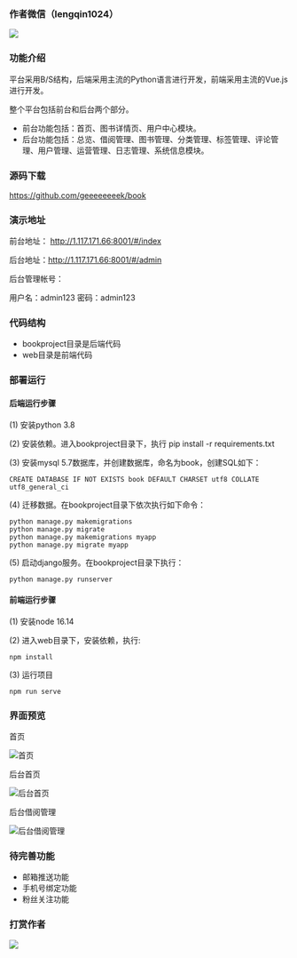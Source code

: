 ### 作者微信（lengqin1024）

![](https://raw.githubusercontent.com/geeeeeeeek/book/master/bookproject/upload/img/weixin.png)


### 功能介绍

平台采用B/S结构，后端采用主流的Python语言进行开发，前端采用主流的Vue.js进行开发。

整个平台包括前台和后台两个部分。

- 前台功能包括：首页、图书详情页、用户中心模块。
- 后台功能包括：总览、借阅管理、图书管理、分类管理、标签管理、评论管理、用户管理、运营管理、日志管理、系统信息模块。

### 源码下载

https://github.com/geeeeeeeek/book

### 演示地址

前台地址： http://1.117.171.66:8001/#/index

后台地址：http://1.117.171.66:8001/#/admin

后台管理帐号：

用户名：admin123
密码：admin123

### 代码结构

- bookproject目录是后端代码
- web目录是前端代码

### 部署运行

#### 后端运行步骤

(1) 安装python 3.8

(2) 安装依赖。进入bookproject目录下，执行 pip install -r requirements.txt

(3) 安装mysql 5.7数据库，并创建数据库，命名为book，创建SQL如下：
```
CREATE DATABASE IF NOT EXISTS book DEFAULT CHARSET utf8 COLLATE utf8_general_ci
```
(4) 迁移数据。在bookproject目录下依次执行如下命令：

```
python manage.py makemigrations
python manage.py migrate
python manage.py makemigrations myapp
python manage.py migrate myapp
```

(5) 启动django服务。在bookproject目录下执行：
```
python manage.py runserver
```

#### 前端运行步骤

(1) 安装node 16.14

(2) 进入web目录下，安装依赖，执行:
```
npm install 
```
(3) 运行项目
```
npm run serve
```


### 界面预览

首页

![首页](https://raw.githubusercontent.com/geeeeeeeek/book/master/bookproject/upload/img/a.png)

后台首页

![后台首页](https://raw.githubusercontent.com/geeeeeeeek/book/master/bookproject/upload/img/b.png)

后台借阅管理

![后台借阅管理](https://raw.githubusercontent.com/geeeeeeeek/book/master/bookproject/upload/img/c.png)


### 待完善功能

- 邮箱推送功能
- 手机号绑定功能
- 粉丝关注功能



### 打赏作者

![](https://raw.githubusercontent.com/geeeeeeeek/book/master/bookproject/upload/img/Wechat.jpeg)


